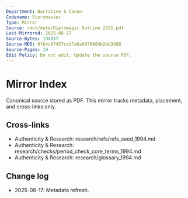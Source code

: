 ```yaml
---
Department: Narrative & Canon
Codename: Storymaster
Type: Mirror
Source: /mnt/data/Diplomagic Outline 2025.pdf
Last-Mirrored: 2025-08-17
Source-Bytes: 194957
Source-MD5: 0fb4c07457ced7a6a9978664b2eb3d98
Source-Pages: 19
Edit Policy: Do not edit. Update the source PDF.
---
```



# Mirror Index
Canonical source stored as PDF. This mirror tracks metadata, placement, and cross-links only.

## Cross-links
- Authenticity & Research: research/refs/refs_seed_1994.md
- Authenticity & Research: research/checks/period_check_core_terms_1994.md
- Authenticity & Research: research/glossary_1994.md

## Change log
- 2025-08-17: Metadata refresh.
